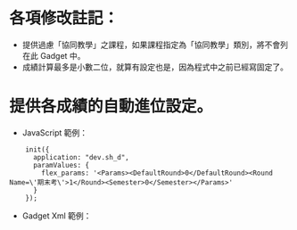 # 各項修改註記：

- 提供過慮「協同教學」之課程，如果課程指定為「協同教學」類別，將不會列在此 Gadget 中。
- 成績計算最多是小數二位，就算有設定也是，因為程式中之前已經寫固定了。

# 提供各成績的自動進位設定。

- JavaScript 範例：
```
    init({
      application: "dev.sh_d",
      paramValues: {
        flex_params: '<Params><DefaultRound>0</DefaultRound><Round Name=\'期末考\'>1</Round><Semester>0</Semester></Params>'
      }
    });
```
- Gadget Xml 範例：
